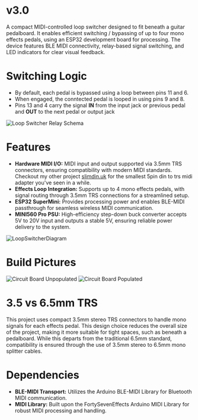 # v3.0
A compact MIDI-controlled loop switcher designed to fit beneath a guitar pedalboard. It enables efficient switching / bypassing of up to four mono effects pedals, using an ESP32 development board for processing. The device features BLE MIDI connectivity, relay-based signal switching, and LED indicators for clear visual feedback.

# Switching Logic
- By default, each pedal is bypassed using a loop between pins 11 and 6.
- When engaged, the conntected pedal is looped in using pins 9 and 8.
- Pins 13 and 4 carry the signal **IN** from the input jack or previous pedal and **OUT** to the next pedal or output jack

![Loop Switcher Relay Schema](https://github.com/user-attachments/assets/c99659fc-116c-4d3b-bc2b-e44422bc4c06)

# Features
- **Hardware MIDI I/O:** MIDI input and output supported via 3.5mm TRS connectors, ensuring compatibility with modern MIDI standards. Checkout my other project [slimdin.uk](https://slimdin.uk) for the smallest 5pin din to trs midi adapter you've seen in a while.
- **Effects Loop Integration:** Supports up to 4 mono effects pedals, with signal routing through 3.5mm TRS connections for a streamlined setup.
- **ESP32 SuperMini:** Provides processing power and enables BLE-MIDI passthrough for seamless wireless MIDI communication.
- **MINI560 Pro PSU:** High-efficiency step-down buck converter accepts 5V to 20V input and outputs a stable 5V, ensuring reliable power delivery to the system.
  
![LoopSwitcherDiagram](https://github.com/user-attachments/assets/ce536639-fe6f-47b1-a9bc-3814a44265fb)

# Build Pictures
![Circuit Board Unpopulated](https://i.imgur.com/rXYmMo1.jpeg)
![Circuit Board Populated](https://i.imgur.com/NJytogt.jpeg)

# 3.5 vs 6.5mm TRS
This project uses compact 3.5mm stereo TRS connectors to handle mono signals for each effects pedal. This design choice reduces the overall size of the project, making it more suitable for tight spaces, such as beneath a pedalboard. While this departs from the traditional 6.5mm standard, compatibility is ensured through the use of 3.5mm stereo to 6.5mm mono splitter cables. 

# Dependencies
- **BLE-MIDI Transport:** Utilizes the Arduino BLE-MIDI Library for Bluetooth MIDI communication.
- **MIDI Library:** Built upon the FortySevenEffects Arduino MIDI Library for robust MIDI processing and handling.
